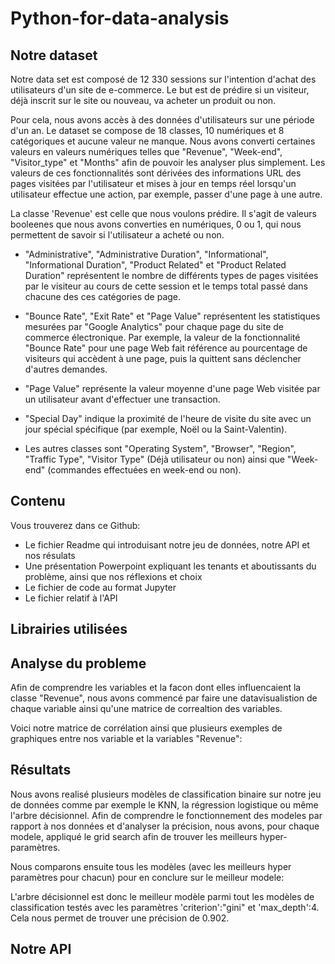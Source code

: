 # Python-for-data-analysis

## Notre dataset

Notre data set est composé de 12 330 sessions sur l'intention d'achat des utilisateurs d'un site de e-commerce. Le but est de prédire si un visiteur, déjà inscrit sur le site ou nouveau, va acheter un produit ou non. 

Pour cela, nous avons accès à des données d'utilisateurs sur une période d'un an.
Le dataset se compose de 18 classes, 10 numériques et 8 catégoriques et aucune valeur ne manque. Nous avons converti certaines valeurs en valeurs numériques telles que "Revenue", "Week-end", "Visitor_type" et "Months" afin de pouvoir les analyser plus simplement. 
Les valeurs de ces fonctionnalités sont dérivées des informations URL des pages visitées par l'utilisateur et mises à jour en temps réel lorsqu'un utilisateur effectue une action, par exemple, passer d'une page à une autre.

La classe 'Revenue' est celle que nous voulons prédire. Il s'agit de valeurs booleenes que nous avons converties en numériques, 0 ou 1, qui nous permettent de savoir si l'utilisateur a acheté ou non.

  - "Administrative", "Administrative Duration", "Informational", "Informational Duration", "Product Related" et "Product Related Duration" représentent le nombre de différents types de pages visitées par le visiteur au cours de cette session et le temps total passé dans chacune des ces catégories de page. 
  
  - "Bounce Rate", "Exit Rate" et "Page Value" représentent les statistiques mesurées par "Google Analytics" pour chaque page du site de commerce électronique. Par exemple, la valeur de la fonctionnalité "Bounce Rate" pour une page Web fait référence au pourcentage de visiteurs qui accèdent à une page, puis la quittent sans déclencher d'autres demandes.
  
  - "Page Value" représente la valeur moyenne d'une page Web visitée par un utilisateur avant d'effectuer une transaction. 
  
  - "Special Day" indique la proximité de l'heure de visite du site avec un jour spécial spécifique (par exemple, Noël ou la Saint-Valentin).
  
  - Les autres classes sont "Operating System", "Browser", "Region", "Traffic Type", "Visitor Type" (Déjà utilisateur ou non) ainsi que "Week-end" (commandes effectuées en week-end ou non).
  
## Contenu

Vous trouverez dans ce Github:

  - Le fichier Readme qui introduisant notre jeu de données, notre API et nos résulats 
  - Une présentation Powerpoint expliquant les tenants et aboutissants du problème, ainsi que nos réflexions et choix
  - Le fichier de code au format Jupyter
  - Le fichier relatif à l'API

## Librairies utilisées

## Analyse du probleme 

Afin de comprendre les variables et la facon dont elles influencaient la classe "Revenue", nous avons commencé par faire une datavisualistion de chaque variable ainsi qu'une matrice de correaltion des variables.

Voici notre matrice de corrélation ainsi que plusieurs exemples de graphiques entre nos variable et la variables "Revenue":

## Résultats

Nous avons realisé plusieurs modèles de classification binaire sur notre jeu de données comme par exemple le KNN, la régression logistique ou même l'arbre décisionnel. Afin de comprendre le fonctionnement des modeles par rapport à nos données et d'analyser la précision, nous avons, pour chaque modele, appliqué le grid search afin de trouver les meilleurs hyper-paramètres. 

Nous comparons ensuite tous les modèles (avec les meilleurs hyper paramètres pour chacun) pour en conclure sur le meilleur modele: 

L'arbre décisionnel est donc le meilleur modèle parmi tout les modèles de classification testés avec les paramètres 'criterion':"gini" et 'max_depth':4.
Cela nous permet de trouver une précision de 0.902.

## Notre API

